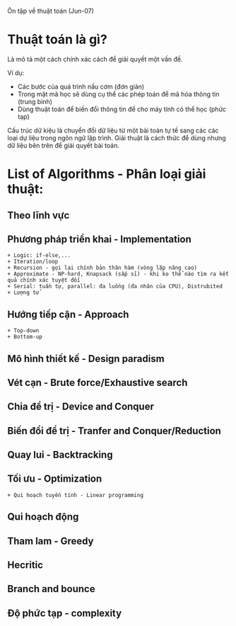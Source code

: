 Ôn tập về thuật toán (Jun-07)

# Thuật toán là gì?
Là mô tả một cách chính xác cách để giải quyết một vấn đề.

Ví dụ:
- Các bước của quá trình nấu cơm (đơn giản)
- Trong mật mã học sẽ dùng cụ thể các phép toán để mã hóa thông tin (trung bình)
- Dùng thuật toán để biến đổi thông tin để cho máy tính có thể học (phức tạp)

Cấu trúc dữ kiệu là chuyển đổi dữ liệu từ một bài toán tự tế sang các các loại dự liệu trong ngôn ngữ lập trình.
Giải thuật là cách thức để dùng nhưng dữ liệu bên trên để giải quyết bài toán.

# List of Algorithms - Phân loại giải thuật:
## Theo lĩnh vực 
## Phương pháp triển khai - Implementation 
    + Logic: if-else,...
    + Iteration/loop
    + Recursion - gọi lại chính bản thân hàm (vòng lặp nâng cao)
    + Approximate - NP-hard, Knapsack (sấp sỉ) - khi ko thể nào tìm ra kết quả chính xác tuyệt đối
    + Serial: tuần tự, parallel: đa luồng (đa nhân của CPU), Distrubited 
    + Lượng tử
## Hướng tiếp cận - Approach
    + Top-down
    + Bottom-up
## Mô hình thiết kế - Design paradism
## Vét cạn - Brute force/Exhaustive search
## Chia để trị - Device and Conquer
## Biến đổi để trị - Tranfer and Conquer/Reduction
## Quay lui - Backtracking
## Tối ưu - Optimization
    + Qui hoạch tuyến tính - Linear programming
## Qui hoạch động 
## Tham lam - Greedy
## Hecritic
## Branch and bounce
## Độ phức tạp - complexity            

